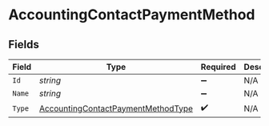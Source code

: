 # AccountingContactPaymentMethod


## Fields

| Field                                                                                               | Type                                                                                                | Required                                                                                            | Description                                                                                         |
| --------------------------------------------------------------------------------------------------- | --------------------------------------------------------------------------------------------------- | --------------------------------------------------------------------------------------------------- | --------------------------------------------------------------------------------------------------- |
| `Id`                                                                                                | *string*                                                                                            | :heavy_minus_sign:                                                                                  | N/A                                                                                                 |
| `Name`                                                                                              | *string*                                                                                            | :heavy_minus_sign:                                                                                  | N/A                                                                                                 |
| `Type`                                                                                              | [AccountingContactPaymentMethodType](../../Models/Components/AccountingContactPaymentMethodType.md) | :heavy_check_mark:                                                                                  | N/A                                                                                                 |